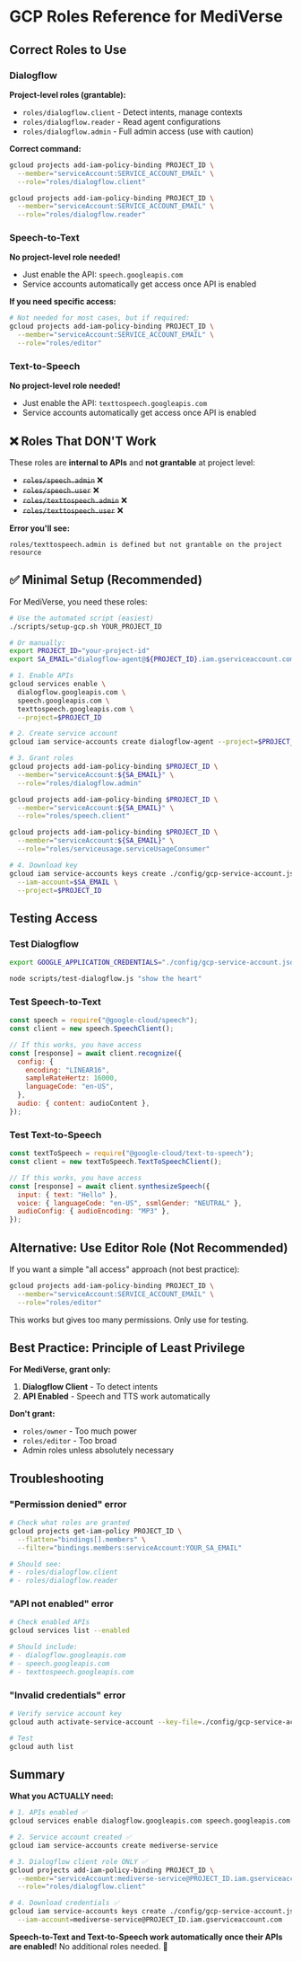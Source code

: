 # GCP Roles Reference for MediVerse

## Correct Roles to Use

### Dialogflow

**Project-level roles (grantable):**

- `roles/dialogflow.client` - Detect intents, manage contexts
- `roles/dialogflow.reader` - Read agent configurations
- `roles/dialogflow.admin` - Full admin access (use with caution)

**Correct command:**

```bash
gcloud projects add-iam-policy-binding PROJECT_ID \
  --member="serviceAccount:SERVICE_ACCOUNT_EMAIL" \
  --role="roles/dialogflow.client"

gcloud projects add-iam-policy-binding PROJECT_ID \
  --member="serviceAccount:SERVICE_ACCOUNT_EMAIL" \
  --role="roles/dialogflow.reader"
```

### Speech-to-Text

**No project-level role needed!**

- Just enable the API: `speech.googleapis.com`
- Service accounts automatically get access once API is enabled

**If you need specific access:**

```bash
# Not needed for most cases, but if required:
gcloud projects add-iam-policy-binding PROJECT_ID \
  --member="serviceAccount:SERVICE_ACCOUNT_EMAIL" \
  --role="roles/editor"
```

### Text-to-Speech

**No project-level role needed!**

- Just enable the API: `texttospeech.googleapis.com`
- Service accounts automatically get access once API is enabled

## ❌ Roles That DON'T Work

These roles are **internal to APIs** and **not grantable** at project level:

- ~~`roles/speech.admin`~~ ❌
- ~~`roles/speech.user`~~ ❌
- ~~`roles/texttospeech.admin`~~ ❌
- ~~`roles/texttospeech.user`~~ ❌

**Error you'll see:**

```
roles/texttospeech.admin is defined but not grantable on the project resource
```

## ✅ Minimal Setup (Recommended)

For MediVerse, you need these roles:

```bash
# Use the automated script (easiest)
./scripts/setup-gcp.sh YOUR_PROJECT_ID

# Or manually:
export PROJECT_ID="your-project-id"
export SA_EMAIL="dialogflow-agent@${PROJECT_ID}.iam.gserviceaccount.com"

# 1. Enable APIs
gcloud services enable \
  dialogflow.googleapis.com \
  speech.googleapis.com \
  texttospeech.googleapis.com \
  --project=$PROJECT_ID

# 2. Create service account
gcloud iam service-accounts create dialogflow-agent --project=$PROJECT_ID

# 3. Grant roles
gcloud projects add-iam-policy-binding $PROJECT_ID \
  --member="serviceAccount:${SA_EMAIL}" \
  --role="roles/dialogflow.admin"

gcloud projects add-iam-policy-binding $PROJECT_ID \
  --member="serviceAccount:${SA_EMAIL}" \
  --role="roles/speech.client"

gcloud projects add-iam-policy-binding $PROJECT_ID \
  --member="serviceAccount:${SA_EMAIL}" \
  --role="roles/serviceusage.serviceUsageConsumer"

# 4. Download key
gcloud iam service-accounts keys create ./config/gcp-service-account.json \
  --iam-account=$SA_EMAIL \
  --project=$PROJECT_ID
```

## Testing Access

### Test Dialogflow

```bash
export GOOGLE_APPLICATION_CREDENTIALS="./config/gcp-service-account.json"

node scripts/test-dialogflow.js "show the heart"
```

### Test Speech-to-Text

```javascript
const speech = require("@google-cloud/speech");
const client = new speech.SpeechClient();

// If this works, you have access
const [response] = await client.recognize({
  config: {
    encoding: "LINEAR16",
    sampleRateHertz: 16000,
    languageCode: "en-US",
  },
  audio: { content: audioContent },
});
```

### Test Text-to-Speech

```javascript
const textToSpeech = require("@google-cloud/text-to-speech");
const client = new textToSpeech.TextToSpeechClient();

// If this works, you have access
const [response] = await client.synthesizeSpeech({
  input: { text: "Hello" },
  voice: { languageCode: "en-US", ssmlGender: "NEUTRAL" },
  audioConfig: { audioEncoding: "MP3" },
});
```

## Alternative: Use Editor Role (Not Recommended)

If you want a simple "all access" approach (not best practice):

```bash
gcloud projects add-iam-policy-binding PROJECT_ID \
  --member="serviceAccount:SERVICE_ACCOUNT_EMAIL" \
  --role="roles/editor"
```

This works but gives too many permissions. Only use for testing.

## Best Practice: Principle of Least Privilege

**For MediVerse, grant only:**

1. **Dialogflow Client** - To detect intents
2. **API Enabled** - Speech and TTS work automatically

**Don't grant:**

- `roles/owner` - Too much power
- `roles/editor` - Too broad
- Admin roles unless absolutely necessary

## Troubleshooting

### "Permission denied" error

```bash
# Check what roles are granted
gcloud projects get-iam-policy PROJECT_ID \
  --flatten="bindings[].members" \
  --filter="bindings.members:serviceAccount:YOUR_SA_EMAIL"

# Should see:
# - roles/dialogflow.client
# - roles/dialogflow.reader
```

### "API not enabled" error

```bash
# Check enabled APIs
gcloud services list --enabled

# Should include:
# - dialogflow.googleapis.com
# - speech.googleapis.com
# - texttospeech.googleapis.com
```

### "Invalid credentials" error

```bash
# Verify service account key
gcloud auth activate-service-account --key-file=./config/gcp-service-account.json

# Test
gcloud auth list
```

## Summary

**What you ACTUALLY need:**

```bash
# 1. APIs enabled ✅
gcloud services enable dialogflow.googleapis.com speech.googleapis.com texttospeech.googleapis.com

# 2. Service account created ✅
gcloud iam service-accounts create mediverse-service

# 3. Dialogflow client role ONLY ✅
gcloud projects add-iam-policy-binding PROJECT_ID \
  --member="serviceAccount:mediverse-service@PROJECT_ID.iam.gserviceaccount.com" \
  --role="roles/dialogflow.client"

# 4. Download credentials ✅
gcloud iam service-accounts keys create ./config/gcp-service-account.json \
  --iam-account=mediverse-service@PROJECT_ID.iam.gserviceaccount.com
```

**Speech-to-Text and Text-to-Speech work automatically once their APIs are enabled!** No additional roles needed. 🎉
